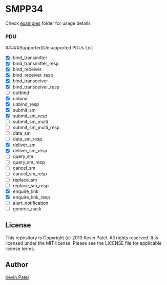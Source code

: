 SMPP34
======

Check [examples](https://github.com/CodeMonkeyKevin/smpp34/tree/master/examples) folder for usage details

### PDU

#####Supported/Unsupported PDUs List
- [x] bind_transmitter
- [x] bind_transmitter_resp
- [x] bind_receiver
- [x] bind_receiver_resp
- [x] bind_transceiver
- [x] bind_transceiver_resp
- [ ] outbind
- [x] unbind
- [x] unbind_resp
- [x] submit_sm
- [x] submit_sm_resp
- [ ] submit_sm_multi
- [ ] submit_sm_multi_resp
- [ ] data_sm
- [ ] data_sm_resp
- [x] deliver_sm
- [x] deliver_sm_resp
- [ ] query_sm
- [ ] query_sm_resp
- [ ] cancel_sm
- [ ] cancel_sm_resp
- [ ] replace_sm
- [ ] replace_sm_resp
- [x] enquire_link
- [x] enquire_link_resp
- [ ] alert_notification
- [ ] generic_nack

## License

This repository is Copyright (c) 2013 Kevin Patel. All rights reserved.
It is licensed under the MIT license. Please see the LICENSE file for applicable license terms.

## Author

[Kevin Patel](https://github.com/CodeMonkeyKevin)